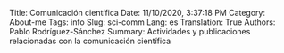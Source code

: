 Title: Comunicación científica
Date: 11/10/2020, 3:37:18 PM
Category: About-me
Tags: info
Slug: sci-comm
Lang: es
Translation: True
Authors: Pablo Rodríguez-Sánchez
Summary: Actividades y publicaciones relacionadas con la comunicación científica
